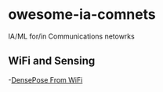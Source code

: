 # owesome-ia-comnets
IA/ML for/in Communications netowrks

## WiFi and Sensing
-[DensePose From WiFi](https://arxiv.org/pdf/2301.00250)
